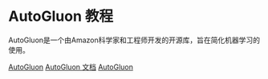 # AutoGluon 教程

<show-structure depth="3"/>

AutoGluon是一个由Amazon科学家和工程师开发的开源库，旨在简化机器学习的使用。

<seealso>
<category ref="ref_docs">
    <a href="https://mp.weixin.qq.com/s/7mQTps20sT8dqeyh4G8oCw">AutoGluon</a>
    <a href="https://auto.gluon.ai/stable/index.html">AutoGluon 文档</a>
</category>
<category ref="ref_github">
    <a href="https://github.com/autogluon/autogluon">AutoGluon</a>
</category>
<category ref="ref_issues">
</category>
<category ref="ref_hf">
</category>
<category ref="ref_ms">
</category>
</seealso>
